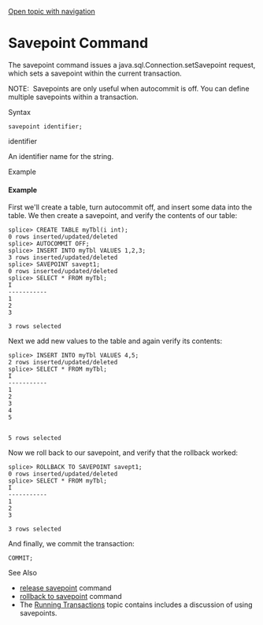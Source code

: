 [Open topic with navigation](../../index.html#Shared/CmdLineReference/CmdSavepoint.html)

[]()Savepoint Command
=====================

The <span class="AppCommand">savepoint</span> command issues a <span class="CodeFont">java.sql.Connection.setSavepoint</span> request, which sets a savepoint within the current transaction.

<span class="autonumber"><span class="noteAutoNum">NOTE:  </span></span>Savepoints are only useful when autocommit is off.
You can define multiple savepoints within a transaction.

Syntax

``` FcnSyntax
savepoint identifier;
```

<span class="ItalicFont">identifier</span>

An identifier name for the string.

Example

#### Example

First we'll create a table, turn <span class="CodeFont">autocommit</span> off, and insert some data into the table. We then create a savepoint, and verify the contents of our table:

``` AppCommand
splice> CREATE TABLE myTbl(i int);
0 rows inserted/updated/deleted
splice> AUTOCOMMIT OFF;
splice> INSERT INTO myTbl VALUES 1,2,3;
3 rows inserted/updated/deleted
splice> SAVEPOINT savept1;
0 rows inserted/updated/deleted
splice> SELECT * FROM myTbl;
I          
-----------
1          
2          
3          

3 rows selected
```

Next we add new values to the table and again verify its contents:

``` AppCommand
splice> INSERT INTO myTbl VALUES 4,5;
2 rows inserted/updated/deleted
splice> SELECT * FROM myTbl;
I          
-----------
1          
2          
3          
4          
5


5 rows selected
```

Now we roll back to our savepoint, and verify that the rollback worked:

``` AppCommand
splice> ROLLBACK TO SAVEPOINT savept1;
0 rows inserted/updated/deleted
splice> SELECT * FROM myTbl;
I          
-----------
1          
2          
3          

3 rows selected
```

And finally, we commit the transaction:

``` AppCommand
COMMIT;
```

See Also

-   [release savepoint](CmdReleaseSavepoint.html) command
-   [rollback to savepoint](CmdRollbackToSavepoint.html) command
-   The <span class="ItalicFont">[Running Transactions](../Developers/Fundamentals/Transactions.html)</span> topic contains includes a discussion of using savepoints.

 


